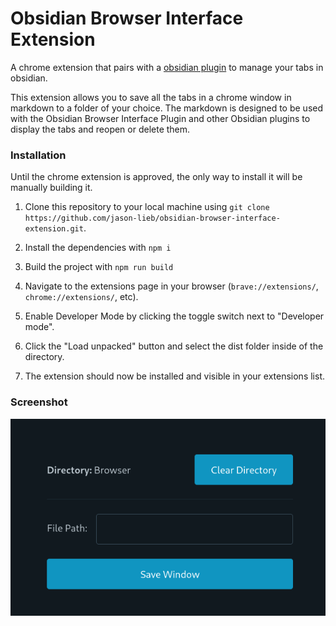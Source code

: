 # Obsidian Browser Interface Extension

A chrome extension that pairs with a [obsidian plugin](https://github.com/jason-lieb/obsidian-browser-interface-plugin) to manage your tabs in obsidian.

This extension allows you to save all the tabs in a chrome window in markdown to a folder of your choice. The markdown is designed to be used with the Obsidian Browser Interface Plugin and other Obsidian plugins to display the tabs and reopen or delete them.

### Installation

Until the chrome extension is approved, the only way to install it will be manually building it.

1. Clone this repository to your local machine using `git clone https://github.com/jason-lieb/obsidian-browser-interface-extension.git`.

2. Install the dependencies with `npm i`

3. Build the project with `npm run build`

3. Navigate to the extensions page in your browser (`brave://extensions/`, `chrome://extensions/`, etc).

4. Enable Developer Mode by clicking the toggle switch next to "Developer mode".

5. Click the "Load unpacked" button and select the dist folder inside of the directory.

6. The extension should now be installed and visible in your extensions list.

### Screenshot
![chrome extension screenshot](screenshot.png)
